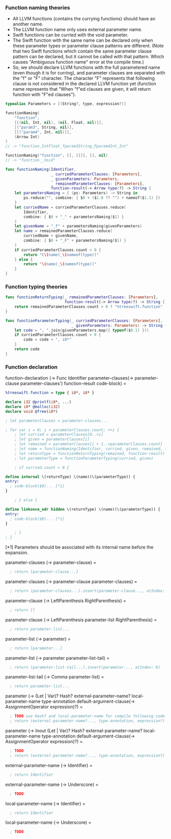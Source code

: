### Function naming theories

* All LLVM functions (contains the currying functions) should have an another name.
* The LLVM function name only uses external parameter name.
* Swift functions can be curried with the void parameter.
* The Swift function with the same name can be declared only when these parameter types or parameter clause patterns are different. (Note that two Swift functions which contain the same parameter clause pattern can be declared, but it cannot be called with that pattern. Which causes "Ambiguous function name" error at the compile time.)
* So, we should declare LLVM functions with the full parametered name (even though it is for curring), and parameter clauses are separated with the "f" or "F" character. The character "F" represents that following clause is not considered in the declared LLVM function yet (function name represents that "When "f"ed clauses are given, it will return function with "F"ed clauses").

```swift
typealias Parameters = [(String?, type, expression?)]

functionNaming(
    "function",
    [[(nil, Int, nil), (nil, Float, nil)]],
    [("param3", String, nil)],
    [[("param4", Int, nil)]],
    (Arrow Int)
)
// -> "function_IntFloat_fparam3String_Fparam4Int_Int"

functionNaming("function", [], [[]], [], nil)
// -> "function__Void"

func functionNaming(Identifier,
                    _ curriedParameterClauses: [Parameters],
                    _ givenParameters: Parameters,
                    _ remainedParameterClauses: [Parameters],
                    function-result(-> Arrow type)?) -> String {
    let parametersNaming = { (ps: Parameters) -> String in
        ps.reduce("", combine: { $0 + ($1.0 ?? "") + nameof($1.1) })
    }
    let curriedName = curriedParameterClauses.reduce(
        Identifier,
        combine: { $0 + "_" + parametersNaming($1) }
    )
    let givenName = "_f" + parametersNaming(givenParameters)
    let name = remainedParameterClauses.reduce(
        curriedName + givenName,
        combine: { $0 + "_F" + parametersNaming($1) }
    )
    if curriedParameterClauses.count > 0 {
        return "C\(name)_\(nameof(type))"
    } else {
        return "\(name)_\(nameof(type))"
    }
}
```

### Function typing theories

```swift
func functionReturnTyping(_ remainedParameterClauses: [Parameters],
                          function-result(-> Arrow type)?) -> String {
    return remainedParameterClauses.count > 0 ? "%treeswift.function" : typeof(type)
}
```

```swift
func functionParameterTyping(_ curriedParameterClauses: [Parameters],
                             _ givenParameters: Parameters) -> String {
    let code = ", ".join(givenParameters.map({ typeof($0.1) }))
    if curriedParameterClauses.count > 0 {
        code = code + ", i8*"
    }
    return code
}
```

### Function declaration

function-declaration (-> Func Identifier parameter-clauses(-> parameter-clause parameter-clauses') function-result code-block) =
```llvm
%treeswift.function = type { i8*, i8* }

declare i32 @printf(i8*, ...)
declare i8* @malloc(i32)
declare void @free(i8*)

; let parameterClauses = parameter-clauses...

; for var i = 0; i < parameterClauses.count; ++i {
    ; let curried = parameterClauses[0..<i]
    ; let given = parameterClauses[i]
    ; let remained = parameterClauses[i + 1..<parameterClauses.count]
    ; let name = functionNaming(Identifier, curried, given, remained, function-result)
    ; let returnType = functionReturnTyping(remained, function-result)
    ; let parameterType = functionParameterTyping(curried, given)

    ; if curried.count > 0 {

define internal \(returnType) \(name)(\(parameterType)) {
entry:
  ; code-block($0)... [*1]
}

    ; } else {

define linkonce_odr hidden \(returnType) \(name)(\(parameterType)) {
entry:
  ; code-block($0)... [*1]
}

    ; }
; }
```

[*1] Parameters should be associated with its internal name before the expansion.

parameter-clauses (-> parameter-clause) =
```llvm
  ; return [parameter-clause...]
```

parameter-clauses (-> parameter-clause parameter-clauses) =
```llvm
  ; return (parameter-clauses...).insert(parameter-clause..., atIndex: 0)
```

parameter-clause (-> LeftParenthesis RightParenthesis) =
```llvm
  ; return []
```

parameter-clause (-> LeftParenthesis parameter-list RightParenthesis) =
```llvm
  ; return parameter-list...
```

parameter-list (-> parameter) =
```llvm
  ; return [parameter...]
```

parameter-list (-> parameter parameter-list-tail) =
```llvm
  ; return (parameter-list-tail...).insert(parameter..., atIndex: 0)
```

parameter-list-tail (-> Comma parameter-list) =
```llvm
  ; return parameter-list...
```

parameter (-> (Let | Var)? Hash? external-parameter-name? local-parameter-name type-annotation default-argument-clause(-> AssignmentOperator expression)?) =
```llvm
  ; TODO use Hash? and local-parameter-name for compile following code-block
  ; return (external-parameter-name?..., type-annotation, expression?)
```

parameter (-> Inout (Let | Var)? Hash? external-parameter-name? local-parameter-name type-annotation default-argument-clause(-> AssignmentOperator expression)?) =
```llvm
  ; TODO
  ; return (external-parameter-name?..., type-annotation, expression?)
```

external-parameter-name (-> Identifier) =
```llvm
  ; return Identifier
```

external-parameter-name (-> Underscore) =
```llvm
  ; TODO
```

local-parameter-name (-> Identifier) =
```llvm
  ; return Identifier
```

local-parameter-name (-> Underscore) =
```llvm
  ; TODO
```
